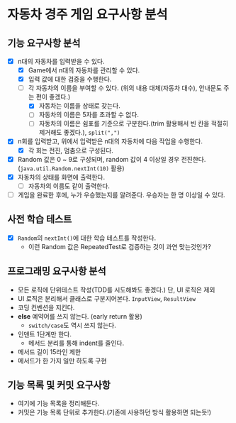 # 자동차 경주 게임 요구사항 분석

## 기능 요구사항 분석

- [x] n대의 자동차를 입력받을 수 있다.
  - [x] Game에서 n대의 자동차를 관리할 수 있다.
  - [x] 입력 값에 대한 검증을 수행한다.
  - [ ] 각 자동차의 이름을 부여할 수 있다. (위의 내용 대체(자동차 대수), 안내문도 주는 편이 좋겠다.)
    - [x] 자동차는 이름을 상태로 갖는다.
    - [ ] 자동차의 이름은 5자를 초과할 수 없다.
    - [ ] 자동차의 이름은 쉼표를 기준으로 구분한다.(trim 활용해서 빈 칸을 적절히 제거해도 좋겠다.), `split(",")`
- [x] n회를 입력받고, 위에서 입력받은 n대의 자동차에 다음 작업을 수행한다.
  - [x] 각 회는 전진, 멈춤으로 구성된다.
- [x] Random 값은 0 ~ 9로 구성되며, random 값이 4 이상일 경우 전진한다. (`java.util.Random.nextInt(10)` 활용)
- [x] 자동차의 상태를 화면에 출력한다.
  - [ ] 자동차의 이름도 같이 출력한다.
- [ ] 게임을 완료한 후에, 누가 우승했는지를 알려준다. 우승자는 한 명 이상일 수 있다.

## 사전 학습 테스트

- [x] `Random`의 `nextInt()`에 대한 학습 테스트를 작성한다.
  - 이런 Random 값은 RepeatedTest로 검증하는 것이 과연 맞는것인가?

## 프로그래밍 요구사항 분석

- 모든 로직에 단위테스트 작성(TDD를 시도해봐도 좋겠다.) 단, UI 로직은 제외
- UI 로직은 분리해서 클래스로 구분지어본다. `InputView`, `ResultView`
- 코딩 컨벤션을 지킨다.
- **else** 예약어를 쓰지 않는다. (early return 활용)
  - `switch/case`도 역시 쓰지 않는다.
- 인덴트 1단계만 한다.
  - 메서드 분리를 통해 indent를 줄인다.
- 메서드 길이 15라인 제한
- 메서드가 한 가지 일만 하도록 구현

## 기능 목록 및 커밋 요구사항

- 여기에 기능 목록을 정리해둔다.
- 커밋은 기능 목록 단위로 추가한다.(기존에 사용하던 방식 활용하면 되는듯!)
